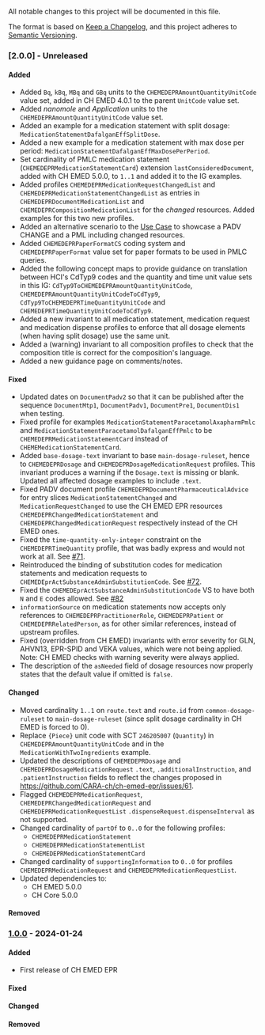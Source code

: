 All notable changes to this project will be documented in this file.

The format is based on [Keep a Changelog](https://keepachangelog.com/en/1.1.0/),
and this project adheres to [Semantic Versioning](https://semver.org/spec/v2.0.0.html).

### [2.0.0] - Unreleased

#### Added

- Added `Bq`, `kBq`, `MBq` and `GBq` units to the `CHEMEDEPRAmountQuantityUnitCode`  value set, added in CH EMED 4.0.1 to the parent `UnitCode` value set.
- Added _nanomole_ and _Application_ units to the `CHEMEDEPRAmountQuantityUnitCode` value set.
- Added an example for a medication statement with split dosage: `MedicationStatementDafalganEffSplitDose`.
- Added a new example for a medication statement with max dose per period: `MedicationStatementDafalganEffMaxDosePerPeriod`.
- Set cardinality of PMLC medication statement (`CHEMEDEPRMedicationStatementCard`) extension `lastConsideredDocument`, added with CH EMED 5.0.0, to `1..1` and added it to the IG examples.
- Added profiles `CHEMEDEPRMedicationRequestChangedList` and `CHEMEDEPRMedicationStatementChangedList` as entries in `CHEMEDEPRDocumentMedicationList` and `CHEMEDEPRCompositionMedicationList` for the _changed_ resources. Added examples for this two new profiles.
- Added an alternative scenario to the [Use Case](use_case.html) to showcase a PADV CHANGE and a PML including changed resources.
- Added `CHEMEDEPRPaperFormatCS` coding system and `CHEMEDEPRPaperFormat` value set for paper formats to be used in PMLC queries.
- Added the following concept maps to provide guidance on translation between HCI's CdTyp9 codes and the quantity and time unit value sets in this IG: `CdTyp9ToCHEMEDEPRAmountQuantityUnitCode`, `CHEMEDEPRAmountQuantityUnitCodeToCdTyp9`, `CdTyp9ToCHEMEDEPRTimeQuantityUnitCode` and `CHEMEDEPRTimeQuantityUnitCodeToCdTyp9`.
- Added a new invariant to all medication statement, medication request and medication dispense profiles to enforce that all dosage elements (when having split dosage) use the same unit.
- Added a (warning) invariant to all composition profiles to check that the composition title is correct for the composition's language.
- Added a new guidance page on comments/notes.

#### Fixed

- Updated dates on `DocumentPadv2` so that it can be published after the sequence `DocumentMtp1`, `DocumentPadv1`, `DocumentPre1`, `DocumentDis1` when testing.
- Fixed profile for examples `MedicationStatementParacetamolAxapharmPmlc` and `MedicationStatementParacetamolDafalganEffPmlc` to be `CHEMEDEPRMedicationStatementCard` instead of `CHEMEMedicationStatementCard`.
- Added `base-dosage-text` invariant to base `main-dosage-ruleset`, hence to `CHEMEDEPRDosage` and `CHEMEDEPRDosageMedicationRequest` profiles. This invariant produces a warning if the `Dosage.text` is missing or blank. Updated all affected dosage examples to include `.text`.
- Fixed PADV document profile `CHEMEDEPRDocumentPharmaceuticalAdvice` for entry slices `MedicationStatementChanged` and `MedicationRequestChanged` to use the CH EMED EPR resources `CHEMEDEPRChangedMedicationStatement` and `CHEMEDEPRChangedMedicationRequest` respectively instead of the CH EMED ones.
- Fixed the `time-quantity-only-integer` constraint on the `CHEMEDEPRTimeQuantity` profile, that was badly express and would not work at all. See [#71](https://github.com/CARA-ch/ch-emed-epr/issues/71).
- Reintroduced the binding of substitution codes for medication statements and medication requests to `CHEMEDEprActSubstanceAdminSubstitutionCode`. See [#72](https://github.com/CARA-ch/ch-emed-epr/issues/72).
- Fixed the `CHEMEDEprActSubstanceAdminSubstitutionCode` VS to have both `N` and `E` codes allowed. See [#82](https://github.com/CARA-ch/ch-emed-epr/issues/82)
- `informationSource` on medication statements now accepts only references to `CHEMEDEPRPractitionerRole`, `CHEMEDEPRPatient` or `CHEMEDEPRRelatedPerson`, as for other similar references, instead of upstream profiles.
- Fixed (overridden from CH EMED) invariants with error severity for GLN, AHVN13, EPR-SPID and VEKA values, which were not being applied. Note: CH EMED checks with warning severity were always applied.
- The description of the `asNeeded` field of dosage resources now properly states that the default value if omitted is `false`.

#### Changed

- Moved cardinality `1..1` on `route.text` and `route.id` from `common-dosage-ruleset` to `main-dosage-ruleset` (since split dosage cardinality in CH EMED is forced to 0).
- Replace `{Piece}` unit code with SCT `246205007` (`Quantity`) in `CHEMEDEPRAmountQuantityUnitCode` and in the `MedicationWithTwoIngredients` example.
- Updated the descriptions of `CHEMEDEPRDosage` and `CHEMEDEPRDosageMedicationRequest` `.text`, `.additionalInstruction`, and `.patientInstruction` fields to reflect the changes proposed in https://github.com/CARA-ch/ch-emed-epr/issues/61.
- Flagged `CHEMEDEPRMedicationRequest`, `CHEMEDEPRChangedMedicationRequest` and `CHEMEDEPRMedicationRequestList` `.dispenseRequest.dispenseInterval` as not supported.
- Changed cardinality of `partOf` to `0..0` for the following profiles:
  - `CHEMEDEPRMedicationStatement`
  - `CHEMEDEPRMedicationStatementList`
  - `CHEMEDEPRMedicationStatementCard`
- Changed cardinality of `supportingInformation` to `0..0` for profiles `CHEMEDEPRMedicationRequest` and `CHEMEDEPRMedicationRequestList`.
- Updated dependencies to:
  - CH EMED 5.0.0
  - CH Core 5.0.0

#### Removed

### [1.0.0] - 2024-01-24

#### Added

- First release of CH EMED EPR

#### Fixed

#### Changed

#### Removed

[unreleased]: https://github.com/CARA-ch/ch-emed-epr/compare/v1.0.0...HEAD
[1.0.0]: https://github.com/CARA-ch/ch-emed-epr/releases/tag/v1.0.0

